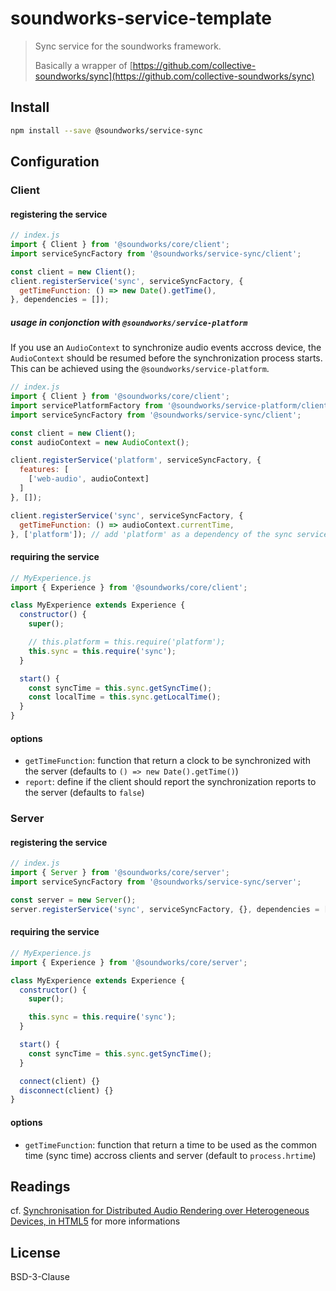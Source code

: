 # soundworks-service-template

> Sync service for the soundworks framework.
>
> Basically a wrapper of [https://github.com/collective-soundworks/sync](https://github.com/collective-soundworks/sync)

## Install

```sh
npm install --save @soundworks/service-sync
```

## Configuration

### Client

#### registering the service

```js
// index.js
import { Client } from '@soundworks/core/client';
import serviceSyncFactory from '@soundworks/service-sync/client';

const client = new Client();
client.registerService('sync', serviceSyncFactory, {
  getTimeFunction: () => new Date().getTime(),
}, dependencies = []);
```

##### usage in conjonction with `@soundworks/service-platform`

If you use an `AudioContext` to synchronize audio events accross device, the  `AudioContext` should be resumed before the synchronization process starts. This can be achieved using the `@soundworks/service-platform`.

```js
// index.js
import { Client } from '@soundworks/core/client';
import servicePlatformFactory from '@soundworks/service-platform/client';
import serviceSyncFactory from '@soundworks/service-sync/client';

const client = new Client();
const audioContext = new AudioContext();

client.registerService('platform', serviceSyncFactory, {
  features: [
    ['web-audio', audioContext]
  ]
}, []);

client.registerService('sync', serviceSyncFactory, {
  getTimeFunction: () => audioContext.currentTime,
}, ['platform']); // add 'platform' as a dependency of the sync service
```

#### requiring the service 

```js
// MyExperience.js
import { Experience } from '@soundworks/core/client';

class MyExperience extends Experience {
  constructor() {
    super();

    // this.platform = this.require('platform');
    this.sync = this.require('sync');
  }

  start() {
    const syncTime = this.sync.getSyncTime();
    const localTime = this.sync.getLocalTime();
  }
}
```

#### options

- `getTimeFunction`: function that return a clock to be synchronized with the server (defaults to `() => new Date().getTime()`)
- `report`: define if the client should report the synchronization reports to the server (defaults to  `false`)

### Server

#### registering the service

```js
// index.js
import { Server } from '@soundworks/core/server';
import serviceSyncFactory from '@soundworks/service-sync/server';

const server = new Server();
server.registerService('sync', serviceSyncFactory, {}, dependencies = []);
```

#### requiring the service 

```js
// MyExperience.js
import { Experience } from '@soundworks/core/server';

class MyExperience extends Experience {
  constructor() {
    super();

    this.sync = this.require('sync');
  }

  start() {
    const syncTime = this.sync.getSyncTime();
  }

  connect(client) {}
  disconnect(client) {}
}
```

#### options

- `getTimeFunction`: function that return a time to be used as the common time (sync time) accross clients and server (default to `process.hrtime`)

## Readings

cf. [Synchronisation for Distributed Audio Rendering over Heterogeneous Devices, in HTML5](https://smartech.gatech.edu/handle/1853/54598) for more informations

## License

BSD-3-Clause
